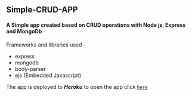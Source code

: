 ## Simple-CRUD-APP

#### A Simple app created based on CRUD operations with Node js, Express and MongoDb


Frameworks and libraries used -
- express
- mongodb
- body-parser
- ejs (Embedded Javascript)


The app is deployed to ***Heroku***
to open the app click [`here`](https://salty-tor-95622.herokuapp.com/)

